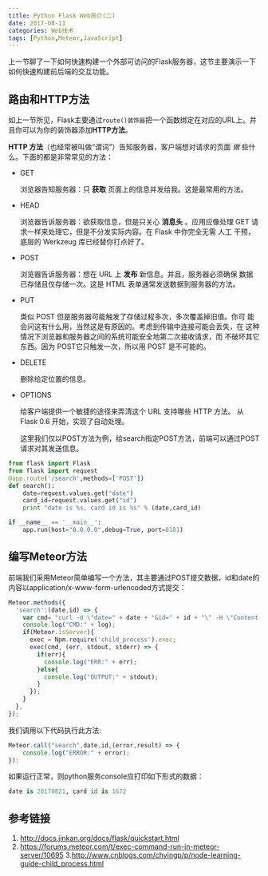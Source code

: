 ```yaml
---
title: Python Flask Web简介(二)
date: 2017-08-11
categories: Web技术
tags: [Python,Meteor,JavaScript]
---
```


上一节聊了一下如何快速构建一个外部可访问的Flask服务器，这节主要演示一下如何快速构建前后端的交互功能。

## 路由和HTTP方法

如上一节所见，Flask主要通过`route()装饰器`把一个函数绑定在对应的URL上。并且你可以为你的装饰器添加**HTTP方法**。

**HTTP 方法**（也经常被叫做“谓词”）告知服务器，客户端想对请求的页面 *做* 些什么。下面的都是非常常见的方法：

- GET

  浏览器告知服务器：只 **获取** 页面上的信息并发给我。这是最常用的方法。

- HEAD

  浏览器告诉服务器：欲获取信息，但是只关心 **消息头** 。应用应像处理 GET 请求一样来处理它，但是不分发实际内容。在 Flask 中你完全无需 人工 干预，底层的 Werkzeug 库已经替你打点好了。

- POST

  浏览器告诉服务器：想在 URL 上 **发布** 新信息。并且，服务器必须确保 数据已存储且仅存储一次。这是 HTML 表单通常发送数据到服务器的方法。

- PUT

  类似 POST 但是服务器可能触发了存储过程多次，多次覆盖掉旧值。你可 能会问这有什么用，当然这是有原因的。考虑到传输中连接可能会丢失，在 这种 情况下浏览器和服务器之间的系统可能安全地第二次接收请求，而 不破坏其它东西。因为 POST它只触发一次，所以用 POST 是不可能的。

- DELETE

  删除给定位置的信息。

- OPTIONS

  给客户端提供一个敏捷的途径来弄清这个 URL 支持哪些 HTTP 方法。 从 Flask 0.6 开始，实现了自动处理。

  这里我们仅以POST方法为例，给search指定POST方法，前端可以通过POST请求对其发送信息。

```python
from flask import Flask
from flask import request
@app.route('/search',methods=['POST'])
def search():
    date=request.values.get("date")
    card_id=request.values.get("id")
    print "date is %s, card id is %s" % (date,card_id)

if __name__ == '__main__':
    app.run(host="0.0.0.0",debug=True, port=8181)
```

## 编写Meteor方法

前端我们采用Meteor简单编写一个方法，其主要通过POST提交数据，id和date的内容以application/x-www-form-urlencoded方式提交：

```javascript
Meteor.methods({
  'search':(date,id) => {
    var cmd= "curl -d \"date=" + date + "&id=" + id + "\" -H \"Content-Type: application/x-www-form-urlencoded\" -X POST http://127.0.0.1:8181/search";
    console.log("CMD:" + log);
    if(Meteor.isServer){
      exec = Npm.require('child_process').exec;
      exec(cmd, (err, stdout, stderr) => {
        if(err){
          console.log("ERR:" + err);
        }else{
          console.log("OUTPUT:" + stdout);
        }
      });
    }
  },
});
```

我们调用以下代码执行此方法:

```javascript
Meteor.call("search",date,id,(error,result) => {
  	console.log("ERROR:" + error);
});
```

如果运行正常，则python服务console应打印如下形式的数据：

```python
date is 20170821, card id is 1672
```

## 参考链接
1. http://docs.jinkan.org/docs/flask/quickstart.html
2. https://forums.meteor.com/t/exec-command-run-in-meteor-server/10695
3.http://www.cnblogs.com/chyingp/p/node-learning-guide-child_process.html




















